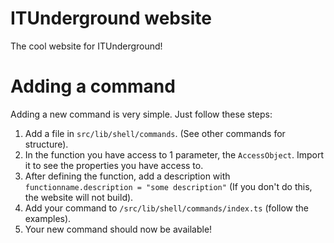 # ITUnderground website  
The cool website for ITUnderground!  
  
# Adding a command  
Adding a new command is very simple. Just follow these steps:  
1. Add a file in `src/lib/shell/commands`. (See other commands for structure).  
2. In the function you have access to 1 parameter, the `AccessObject`. Import it to see the properties you have access to.  
3. After defining the function, add a description with `functionname.description = "some description"` (If you don't do this, the website will not build).  
4. Add your command to `/src/lib/shell/commands/index.ts` (follow the examples).  
5. Your new command should now be available!  